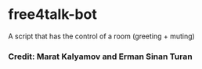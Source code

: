 # free4talk-bot
A script that has the control of a room (greeting + muting)


### Credit: Marat Kalyamov and Erman Sinan Turan
